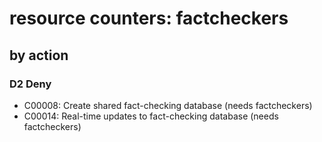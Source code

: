 # resource counters: factcheckers

## by action


### D2 Deny
* C00008: Create shared fact-checking database (needs factcheckers)
* C00014: Real-time updates to fact-checking database (needs factcheckers)
